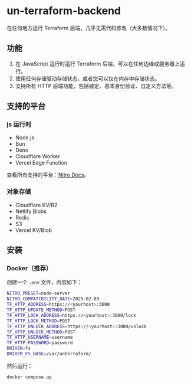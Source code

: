 # un-terraform-backend

在任何地方运行 Terraform 后端，几乎无需代码修改（大多数情况下）。

## 功能

1. 在 JavaScript 运行时运行 Terraform 后端，可以在任何边缘或服务器上运行。
2. 使用任何存储驱动存储状态，或者您可以仅在内存中存储状态。
3. 支持所有 HTTP 后端功能，包括锁定、基本身份验证、自定义方法等。

## 支持的平台

### js 运行时

- Node.js
- Bun
- Deno
- Cloudflare Worker
- Vercel Edge Function

查看所有支持的平台：[Nitro Docs](https://nitro.build/deploy)。

### 对象存储

- Cloudflare KV/R2
- Netlify Blobs
- Redis
- S3
- Vercel KV/Blob

## 安装

### Docker（推荐）

创建一个 `.env` 文件，内容如下：

```bash
NITRO_PRESET=node-server
NITRO_COMPATIBILITY_DATE=2025-02-03
TF_HTTP_ADDRESS=https://<yourhost>:3000
TF_HTTP_UPDATE_METHOD=POST
TF_HTTP_LOCK_ADDRESS=https://<yourhost>:3000/lock
TF_HTTP_LOCK_METHOD=POST
TF_HTTP_UNLOCK_ADDRESS=https://<yourhost>:3000/unlock
TF_HTTP_UNLOCK_METHOD=POST
TF_HTTP_USERNAME=username
TF_HTTP_PASSWORD=password
DRIVER=fs
DRIVER_FS_BASE=/var/unterraform/
```

然后运行：

```bash
docker compose up
```
